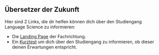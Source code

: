 ## Übersetzer der Zukunft 
Hier sind 2 Links, die dir helfen können dich über den Studiengang Language Science zu informieren:

- Die [Landing Page](https://www.uni-saarland.de/fachrichtung/lst/studium/uebersetzer-der-zukunft.html) der Fachrichtung.
- Ein [Kurztest](http://studyfinder.psychologie.uni-saarland.de/SF2/erwartungschecks/Users/showIntro?sid=59Study) um dich über den Studiengang zu informieren, ob dieser deinen Erwartungen entspricht.